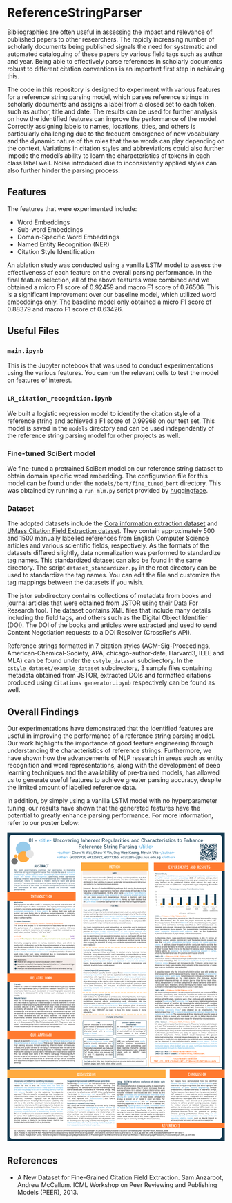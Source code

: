 # ReferenceStringParser

Bibliographies are often useful in assessing the impact and relevance of published papers to other researchers. The rapidly increasing number of scholarly documents being published signals the need for systematic and automated cataloguing of these papers by various field tags such as author and year. Being able to effectively parse references in scholarly documents robust to different citation conventions is an important first step in achieving this. 

The code in this repository is designed to experiment with various features for a reference string parsing model, which parses reference strings in scholarly documents and assigns a label from a closed set to each token, such as author, title and date. The results can be used for further analysis on how the identified features can improve the performance of the model. Correctly assigning labels to names, locations, titles, and others is particularly challenging due to the frequent emergence of new vocabulary and the dynamic nature of the roles that these words can play depending on the context. Variations in citation styles and abbreviations could also further impede the model’s ability to learn the characteristics of tokens in each class label well. Noise introduced due to inconsistently applied styles can also further hinder the parsing process.

## Features
The features that were experimented include:
* Word Embeddings
* Sub-word Embeddings
* Domain-Specific Word Embeddings
* Named Entity Recognition (NER)
* Citation Style Identification

An ablation study was conducted using a vanilla LSTM model to assess the effectiveness of each feature on the overall parsing performance. In the final feature selection, all of the above features were combined and we obtained a micro F1 score of 0.92459 and macro F1 score of 0.76506. This is a significant improvement over our baseline model, which utilized word embeddings only. The baseline model only obtained a micro F1 score of 0.88379 and macro F1 score of 0.63426.

## Useful Files
### `main.ipynb`
This is the Jupyter notebook that was used to conduct experimentations using the various features. You can run the relevant cells to test the model on features of interest.

### `LR_citation_recognition.ipynb`
We built a logistic regression model to identify the citation style of a reference string and achieved a F1 score of 0.99968 on our test set. This model is saved in the `models` directory and can be used independently of the reference string parsing model for other projects as well.

### Fine-tuned SciBert model
We fine-tuned a pretrained SciBert model on our reference string dataset to obtain domain specific word embedding. The configuration file for this model can be found under the `models/bert/fine_tuned_bert` directory. This was obtained by running a `run_mlm.py` script provided by [huggingface](https://github.com/huggingface/transformers/tree/master/examples/language-modeling). 

### Dataset
The adopted datasets include the [Cora information extraction dataset](https://people.cs.umass.edu/~mccallum/data.html) and [UMass Citation Field Extraction dataset](https://sites.google.com/a/iesl.cs.umass.edu/home/data/umasscitationfield). They contain approximately 500 and 1500 manually labelled references from English Computer Science articles and various scientific fields, respectively. As the formats of the datasets differed slightly, data normalization was performed to standardize tag names. This standardized dataset can also be found in the same directory. The script `dataset_standardizer.py` in the root directory can be used to standardize the tag names. You can edit the file and customize the tag mappings between the datasets if you wish.

The jstor subdirectory contains collections of metadata from books and journal articles that were obtained from JSTOR using their Data For Research tool. The dataset contains XML files that include many details including the field tags, and others such as the Digital Object Identifier (DOI). The DOI of the books and articles were extracted and used to send Content Negotiation requests to a DOI Resolver (CrossRef’s API). 

Reference strings formatted in 7 citation styles (ACM-Sig-Proceedings, American-Chemical-Society, APA, chicago-author-date, Harvard3, IEEE and MLA) can be found under the `cstyle_dataset` subdirectory. In the `cstyle_dataset/example_dataset` subdirectory, 3 sample files containing metadata obtained from JSTOR, extracted DOIs and formatted citations produced using `Citations generator.ipynb` respectively can be found as well. 

## Overall Findings
Our experimentations have demonstrated that the identified features are useful in improving the performance of a reference string parsing model. Our work highlights the importance of good feature engineering through understanding the characteristics of reference strings. Furthermore, we have shown how the advancements of NLP research in areas such as entity recognition and word representations, along with the development of deep learning techniques and the availability of pre-trained models,  has allowed us to generate useful features to achieve greater parsing accuracy, despite the limited amount of labelled reference data. 

In addition, by simply using a vanilla LSTM model with no hyperparameter tuning, our results have shown that the generated features have the potential to greatly enhance parsing performance. For more information, refer to our poster below:

![Poster](Poster.png)

## References
* A New Dataset for Fine-Grained Citation Field Extraction. Sam Anzaroot, Andrew McCallum. ICML Workshop on Peer Reviewing and Publishing Models (PEER), 2013.

